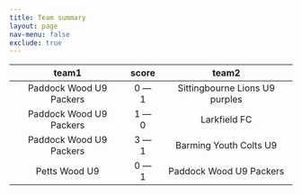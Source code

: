 ```yaml
---
title: Team summary
layout: page
nav-menu: false
exclude: true
---
```




|          team1          |    score    |             team2              |
|:-----------------------:|:-----------:|:------------------------------:|
| Paddock Wood U9 Packers | 0 &mdash; 1 | Sittingbourne Lions U9 purples |
| Paddock Wood U9 Packers | 1 &mdash; 0 |          Larkfield FC          |
| Paddock Wood U9 Packers | 3 &mdash; 1 |     Barming Youth Colts U9     |
|      Petts Wood U9      | 0 &mdash; 1 |    Paddock Wood U9 Packers     |

